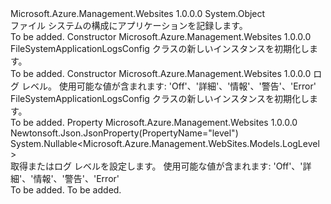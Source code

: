<Type Name="FileSystemApplicationLogsConfig" FullName="Microsoft.Azure.Management.WebSites.Models.FileSystemApplicationLogsConfig">
  <TypeSignature Language="C#" Value="public class FileSystemApplicationLogsConfig" />
  <TypeSignature Language="ILAsm" Value=".class public auto ansi beforefieldinit FileSystemApplicationLogsConfig extends System.Object" />
  <TypeSignature Language="DocId" Value="T:Microsoft.Azure.Management.WebSites.Models.FileSystemApplicationLogsConfig" />
  <TypeSignature Language="VB.NET" Value="Public Class FileSystemApplicationLogsConfig" />
  <TypeSignature Language="F#" Value="type FileSystemApplicationLogsConfig = class" />
  <AssemblyInfo>
    <AssemblyName>Microsoft.Azure.Management.Websites</AssemblyName>
    <AssemblyVersion>1.0.0.0</AssemblyVersion>
  </AssemblyInfo>
  <Base>
    <BaseTypeName>System.Object</BaseTypeName>
  </Base>
  <Interfaces />
  <Docs>
    <summary>
            ファイル システムの構成にアプリケーションを記録します。
            </summary>
    <remarks>To be added.</remarks>
  </Docs>
  <Members>
    <Member MemberName=".ctor">
      <MemberSignature Language="C#" Value="public FileSystemApplicationLogsConfig ();" />
      <MemberSignature Language="ILAsm" Value=".method public hidebysig specialname rtspecialname instance void .ctor() cil managed" />
      <MemberSignature Language="DocId" Value="M:Microsoft.Azure.Management.WebSites.Models.FileSystemApplicationLogsConfig.#ctor" />
      <MemberSignature Language="VB.NET" Value="Public Sub New ()" />
      <MemberType>Constructor</MemberType>
      <AssemblyInfo>
        <AssemblyName>Microsoft.Azure.Management.Websites</AssemblyName>
        <AssemblyVersion>1.0.0.0</AssemblyVersion>
      </AssemblyInfo>
      <Parameters />
      <Docs>
        <summary>
            FileSystemApplicationLogsConfig クラスの新しいインスタンスを初期化します。
            </summary>
        <remarks>To be added.</remarks>
      </Docs>
    </Member>
    <Member MemberName=".ctor">
      <MemberSignature Language="C#" Value="public FileSystemApplicationLogsConfig (Nullable&lt;Microsoft.Azure.Management.WebSites.Models.LogLevel&gt; level = null);" />
      <MemberSignature Language="ILAsm" Value=".method public hidebysig specialname rtspecialname instance void .ctor(valuetype System.Nullable`1&lt;valuetype Microsoft.Azure.Management.WebSites.Models.LogLevel&gt; level) cil managed" />
      <MemberSignature Language="DocId" Value="M:Microsoft.Azure.Management.WebSites.Models.FileSystemApplicationLogsConfig.#ctor(System.Nullable{Microsoft.Azure.Management.WebSites.Models.LogLevel})" />
      <MemberSignature Language="VB.NET" Value="Public Sub New (Optional level As Nullable(Of LogLevel) = null)" />
      <MemberSignature Language="F#" Value="new Microsoft.Azure.Management.WebSites.Models.FileSystemApplicationLogsConfig : Nullable&lt;Microsoft.Azure.Management.WebSites.Models.LogLevel&gt; -&gt; Microsoft.Azure.Management.WebSites.Models.FileSystemApplicationLogsConfig" Usage="new Microsoft.Azure.Management.WebSites.Models.FileSystemApplicationLogsConfig level" />
      <MemberType>Constructor</MemberType>
      <AssemblyInfo>
        <AssemblyName>Microsoft.Azure.Management.Websites</AssemblyName>
        <AssemblyVersion>1.0.0.0</AssemblyVersion>
      </AssemblyInfo>
      <Parameters>
        <Parameter Name="level" Type="System.Nullable&lt;Microsoft.Azure.Management.WebSites.Models.LogLevel&gt;" />
      </Parameters>
      <Docs>
        <param name="level">ログ レベル。 使用可能な値が含まれます: 'Off'、'詳細'、'情報'、'警告'、'Error'</param>
        <summary>
            FileSystemApplicationLogsConfig クラスの新しいインスタンスを初期化します。
            </summary>
        <remarks>To be added.</remarks>
      </Docs>
    </Member>
    <Member MemberName="Level">
      <MemberSignature Language="C#" Value="public Nullable&lt;Microsoft.Azure.Management.WebSites.Models.LogLevel&gt; Level { get; set; }" />
      <MemberSignature Language="ILAsm" Value=".property instance valuetype System.Nullable`1&lt;valuetype Microsoft.Azure.Management.WebSites.Models.LogLevel&gt; Level" />
      <MemberSignature Language="DocId" Value="P:Microsoft.Azure.Management.WebSites.Models.FileSystemApplicationLogsConfig.Level" />
      <MemberSignature Language="VB.NET" Value="Public Property Level As Nullable(Of LogLevel)" />
      <MemberSignature Language="F#" Value="member this.Level : Nullable&lt;Microsoft.Azure.Management.WebSites.Models.LogLevel&gt; with get, set" Usage="Microsoft.Azure.Management.WebSites.Models.FileSystemApplicationLogsConfig.Level" />
      <MemberType>Property</MemberType>
      <AssemblyInfo>
        <AssemblyName>Microsoft.Azure.Management.Websites</AssemblyName>
        <AssemblyVersion>1.0.0.0</AssemblyVersion>
      </AssemblyInfo>
      <Attributes>
        <Attribute>
          <AttributeName>Newtonsoft.Json.JsonProperty(PropertyName="level")</AttributeName>
        </Attribute>
      </Attributes>
      <ReturnValue>
        <ReturnType>System.Nullable&lt;Microsoft.Azure.Management.WebSites.Models.LogLevel&gt;</ReturnType>
      </ReturnValue>
      <Docs>
        <summary>
            取得またはログ レベルを設定します。 使用可能な値が含まれます: 'Off'、'詳細'、'情報'、'警告'、'Error'
            </summary>
        <value>To be added.</value>
        <remarks>To be added.</remarks>
      </Docs>
    </Member>
  </Members>
</Type>